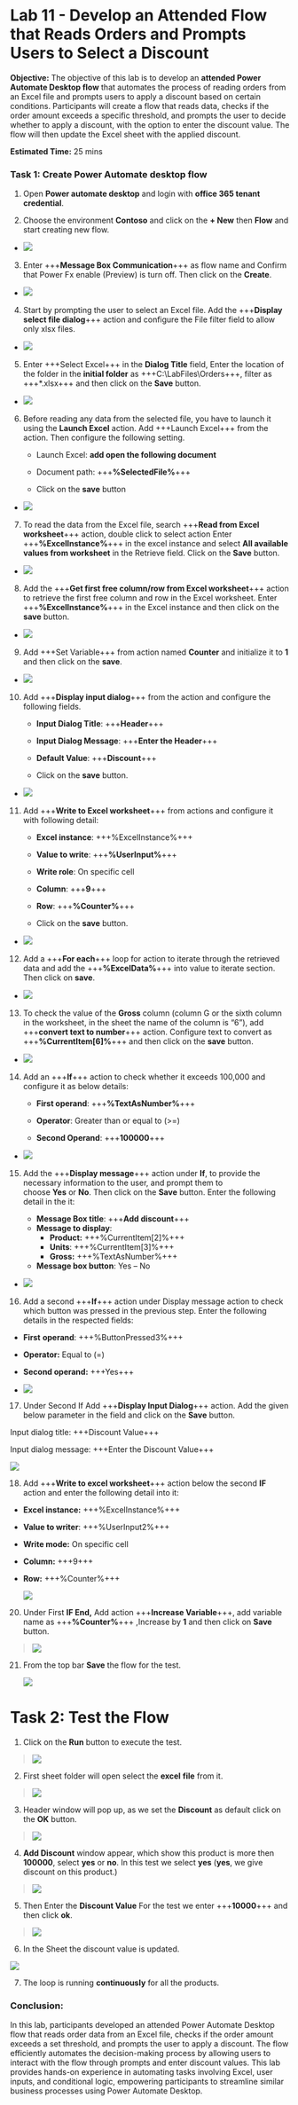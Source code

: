 # **Lab 11 - Develop an Attended Flow that Reads Orders and Prompts Users to Select a Discount**

**Objective:** The objective of this lab is to develop an **attended
Power Automate Desktop flow** that automates the process of reading
orders from an Excel file and prompts users to apply a discount based on
certain conditions. Participants will create a flow that reads data,
checks if the order amount exceeds a specific threshold, and prompts the
user to decide whether to apply a discount, with the option to enter the
discount value. The flow will then update the Excel sheet with the
applied discount.

**Estimated Time:** 25 mins

### Task 1: Create Power Automate desktop flow

1.  Open **Power automate desktop** and login with **office 365 tenant
    credential**.

2.  Choose the environment **Contoso** and click on the **+ New** then
    **Flow** and start creating new flow.

- ![](./media/image1.png)

3.  Enter +++**Message Box Communication**+++ as flow name and Confirm that Power Fx enable (Preview) is turn off. Then click on the **Create**.

- ![](./media/imagebz.png)

4.  Start by prompting the user to select an Excel file. Add the +++**Display select file dialog**+++ action and configure the File
    filter field to allow only xlsx files.

- ![](./media/image3.png)

5.  Enter +++Select Excel+++ in the **Dialog Title** field, Enter the location of the folder in the **initial folder** as +++C:\LabFiles\Orders+++, filter as +++*.xlsx+++ and then click on the **Save** button.

- ![](./media/image4.png)

6.  Before reading any data from the selected file, you have to launch
    it using the **Launch Excel** action. Add +++Launch Excel+++ from the
    action. Then configure the following setting.

    - Launch Excel: **add open the following document**

    - Document path: +++**%SelectedFile%**+++

    - Click on the **save** button

- ![](./media/image5.png)

7.  To read the data from the Excel file, search +++**Read from Excel worksheet**+++ action, double click to select action Enter +++**%ExcelInstance%**+++ in the excel instance and select **All available values from worksheet** in the Retrieve field. Click on the **Save** button.

- ![](./media/image6.png)

8.  Add the +++**Get first free column/row from Excel worksheet**+++ action to retrieve the first free column and row in the Excel worksheet. Enter +++**%ExcelInstance%**+++ in the Excel instance and then click on the **save** button.

- ![](./media/image7.png)

9.  Add +++Set Variable+++ from action named **Counter** and initialize it to **1** and then click on the **save**.

- ![](./media/image8.png)

10. Add +++**Display input dialog**+++ from the action and configure the following fields.

    - **Input Dialog Title**: +++**Header**+++

    - **Input Dialog Message**: +++**Enter the Header**+++

    - **Default Value**: +++**Discount**+++

    - Click on the **save** button.

- ![](./media/image9.png)

11. Add +++**Write to Excel worksheet**+++ from actions and configure it with following detail:

    - **Excel instance**: +++%ExcelInstance%+++

    - **Value to write**: +++**%UserInput%**+++

    - **Write role**: On specific cell

    - **Column**: +++**9**+++

    - **Row**: +++**%Counter%**+++

    - Click on the **save** button.

- ![](./media/image10.png)

12. Add a +++**For each**+++ loop for action to iterate through the retrieved data and add the +++**%ExcelData%**+++ into value to iterate section. Then click on **save**.

- ![](./media/image11.png)

13. To check the value of the **Gross** column (column G or the sixth column in the worksheet, in the sheet the name of the column is “6”), add +++**convert text to number**+++ action. Configure text to convert as +++**%CurrentItem\[6\]%**+++ and then click on the **save** button.

- ![](./media/image12.png)

14. Add an +++**If**+++ action to check whether it exceeds 100,000 and configure it as below details:

    - **First operand**: +++**%TextAsNumber%**+++

    - **Operator**: Greater than or equal to (\>=)

    - **Second Operand**: +++**100000**+++

- ![](./media/image13.png)

15. Add the +++**Display message**+++ action under **If**, to provide the necessary information to the user, and prompt them to choose **Yes** or **No**. Then click on the **Save** button. Enter the following detail in the it:

    - **Message Box title**: +++**Add discount**+++
    - **Message to display**:
      - **Product:** +++%CurrentItem\[2\]%+++
      - **Units**: +++%CurrentItem\[3\]%+++
      - **Gross:** +++%TextAsNumber%+++
    - **Message box button**: Yes – No

- ![](./media/image14.png)

16. Add a second +++**If**+++ action under Display message action to check which button was pressed in the previous step. Enter the following details in the respected fields:

- **First** **operand**: +++%ButtonPressed3%+++

- **Operator:** Equal to (=)

- **Second operand:** +++Yes+++


- ![](./media/image15.png)

17. Under Second If Add +++**Display Input Dialog**+++ action. Add the given below parameter in the field and click on the **Save** button.

Input dialog title: +++Discount Value+++

Input dialog message: +++Enter the Discount Value+++

![](./media/image16.png)

18. Add +++**Write to excel worksheet**+++ action below the second **IF** action and enter the following detail into it:

- **Excel instance:** +++%ExcelInstance%+++
- **Value to writer**: +++%UserInput2%+++
- **Write mode:** On specific cell
- **Column:** +++9+++
- **Row:** +++%Counter%+++  
    
  ![](./media/image17.png)

20. Under First **IF End,** Add action +++**Increase Variable**+++, add variable name as +++**%Counter%**+++ ,Increase by **1** and then click on **Save** button.

> ![](./media/image18.png)

21. From the top bar **Save** the flow for the test.  
      
    ![](./media/image19.png)

# Task 2: Test the Flow

1.  Click on the **Run** button to execute the test.

> ![](./media/image20.png)

2.  First sheet folder will open select the **excel** **file** from it.

> ![](./media/image21.png)

3.  Header window will pop up, as we set the **Discount** as default click on the **OK** button.

> ![](./media/image22.png)

4.  **Add Discount** window appear, which show this product is more then **100000**, select **yes** or **no**. In this test we select **yes** (**yes**, we give discount on this product.)

> ![](./media/image23.png)

5.  Then Enter the **Discount Value** For the test we enter +++**10000**+++ and then click **ok**.

> ![](./media/image24.png)

6.  In the Sheet the discount value is updated.

![](./media/image25.png)

7.  The loop is running **continuously** for all the products.

### Conclusion:

In this lab, participants developed an attended Power Automate Desktop
flow that reads order data from an Excel file, checks if the order
amount exceeds a set threshold, and prompts the user to apply a
discount. The flow efficiently automates the decision-making process by
allowing users to interact with the flow through prompts and enter
discount values. This lab provides hands-on experience in automating
tasks involving Excel, user inputs, and conditional logic, empowering
participants to streamline similar business processes using Power
Automate Desktop.
